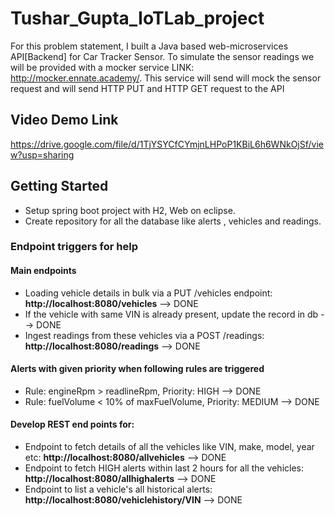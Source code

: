 # Tushar_Gupta_IoTLab_project

For this problem statement, I built a Java based web-microservices API[Backend] for Car Tracker Sensor. To simulate the sensor readings we will be provided with a mocker service LINK: http://mocker.ennate.academy/. This service will send will mock the sensor request
and will send HTTP PUT and HTTP GET request to the API

## Video Demo Link

https://drive.google.com/file/d/1TjYSYCfCYmjnLHPoP1KBiL6h6WNkOjSf/view?usp=sharing

## Getting Started

* Setup spring boot project with H2, Web on eclipse.
* Create repository for all the database like alerts , vehicles and readings. 


### Endpoint triggers for help

#### Main endpoints
- Loading vehicle details in bulk via a PUT /vehicles endpoint: **http://localhost:8080/vehicles**  --> DONE
- If the vehicle with same VIN is already present, update the record in db --> DONE
- Ingest readings from these vehicles via a POST /readings: **http://localhost:8080/readings** --> DONE

#### Alerts with given priority when following rules are triggered
- Rule: engineRpm > readlineRpm, Priority: HIGH --> DONE
- Rule: fuelVolume < 10% of maxFuelVolume, Priority: MEDIUM --> DONE

#### Develop REST end points for:
- Endpoint to fetch details of all the vehicles like VIN, make, model, year etc: **http://localhost:8080/allvehicles**  --> DONE
- Endpoint to fetch HIGH alerts within last 2 hours for all the vehicles: **http://localhost:8080/allhighalerts**  --> DONE
- Endpoint to list a vehicle's all historical alerts: **http://localhost:8080/vehiclehistory/VIN**  --> DONE
